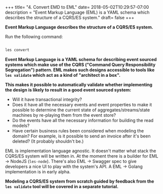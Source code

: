 +++
title= "4. Convert EMD to EML"
date= 2018-05-02T10:29:57-07:00
description = "Event Markup Language (EML) is a YAML schema which describes the structure of a CQRS/ES system."
draft= false
+++

**Event Markup Language describes the structure of a CQRS/ES system.**

Run the following command:

```bash 

les convert

```

**Event Markup Language is a YAML schema for describing event sourced systems which make use of the CQRS ("Command Query Responsibility Segregation") pattern. EML makes such designs accessible to tools like ```les validate``` which act as a kind of "architect in a box".**

**This makes it possible to automatically validate whether implementing the design is likely to result in a good event sourced system:**

* Will it have transactional integrity?
* Does it have all the necessary events and event properties to make it possible to determine the current state of aggregates/streams/state machines by re-playing them from the event store?
* Do the events have all the necessary information for building the read models?
* Have certain business rules been considered when modeling the domain? For example, is it possible to send an invoice after it's been deleted? (It probably shouldn't be.)

EML is implementation language agnostic. It doesn't matter what stack the CQRS/ES system will be written in. At the moment there is a builder for EML -> NodeJS (```les-node```). There's also EML -> Swagger spec to give developers a nice UI to play with the system's API. A EML -> Golang implementation is in early alpha.

__Modeling a CQRS/ES system from scratch guided by feedback from the ```les validate``` tool will be covered in a separate tutorial.__

